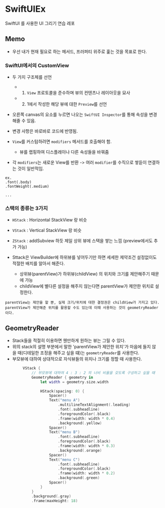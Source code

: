 # SwiftUIEx
SwiftUI 를 사용한 UI 그리기 연습 레포

## Memo

- 우선 내가 현재 필요로 하는 메서드, 프러퍼티 위주로 훑는 것을 목표로 한다. 

### SwiftUI에서의 CustomView
- 두 가지 구조체를 선언
    - 1) `View` 프로토콜을 준수하며 뷰의 컨텐츠나 레이아웃을 묘사
    - 2) 1에서 작성한 해당 뷰에 대한 `Preview`를 선언
 - 오른쪽 canvas의 요소를 누르면 나오는 `SwiftUI Inspector`를 통해 속성을 변경해줄 수 있음.
 - 변경 사항은 바로바로 코드에 반영됨.

 - `View`를 커스텀하려면 `modifiers` 메서드를 호출해야 함.
    - 뷰를 랩핑하여 디스플레이나 다른 속성들을 바꿔줌
 
 - 각 `modifiers`는 새로운 View를 반환 -> 여러 `modifier`를 수직으로 쌓듣이 연결하는 것이 일반적임.
```
ex. 
.font(.body)
.fontWeight(.medium) 

...
```

### 스택의 종류는 3가지
 - `HStack` : Horizontal StackView 랑 비슷
 - `VStack` : Vertical StackView 랑 비슷
 - `ZStack` : addSubview 하듯 제일 상위 뷰에 스택을 쌓는 느낌
 (preview에서도 추가 가능)

- Sttack은 ViewBuilder에 하위뷰를 넣어두기만 하면 세세한 제약조건 설정없이도 적절한 배치를 알아서 해준다.
    - 상위뷰(parentView)가 하위뷰(childView) 의 위치와 크기를 제안해주기 때문에 가능
    - childView에 별다른 설정을 해주지 않는다면 parentView가 제안한 위치로 설정한다.
```
parentView는 제안을 할 뿐, 실제 크기/위치에 대한 결정권은 childView가 가지고 있다.
parentView가 제안해준 위치를 활용할 수도 있는데 이때 사용하는 것이 geometryReader이다.
```


## GeometryReader
- Stack들을 적절히 이용하면 웬만하게 원하는 뷰는 그릴 수 있다.
- 위의 stack의 설명 부분에서 말한 'parentView가 제안한 위치'가 마음에 들지 않을 때(디테일한 조정을 해주고 싶을 떄)는 `geometryReader`를 사용한다.
- 부모뷰에 대하여 상대적으로 자식뷰들의 위치나 크기를 정할 때 사용한다.

```swift
        VStack {
            // 부모뷰에 대하여 4 : 3 : 2 의 너비 비율을 갖도록 구성하고 싶을 때
            GeometryReader { geometry in
                let width = geometry.size.width
                
                HStack(spacing: 0) {
                    Spacer()
                    Text("menu A")
                        .multilineTextAlignment(.leading)
                        .font(.subheadline)
                        .foregroundColor(.black)
                        .frame(width: width * 0.4)
                        .background(.yellow)
                    Spacer()
                    Text("menu B")
                        .font(.subheadline)
                        .foregroundColor(.black)
                        .frame(width: width * 0.3)
                        .background(.orange)
                    Spacer()
                    Text("menu C")
                        .font(.subheadline)
                        .foregroundColor(.black)
                        .frame(width: width * 0.2)
                        .background(.green)
                    Spacer()
                }
            }
            .background(.gray)
            .frame(maxHeight: 18)
```
